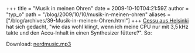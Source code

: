 +++
title = "Musik in meinen Ohren"
date = 2009-10-10T04:21:59Z
author = "typ_o"
path = "/blog/2009/10/10/musik-in-meinen-ohren"
aliases = ["/blog/archives/39-Musik-in-meinen-Ohren.html"]
+++
[Cessu aus
Helsinki](https://cessu.blogspot.com/2008/09/have-you-listened-to-your-program-today.html)
hat sich gedacht, "wie das wohl klingt, wenn ich meine CPU nur mit
3,5 kHz takte und den Accu-Inhalt in einen Synthesizer füttere?". So:

Download:
[nerdmusic.mp3](/media/nerdmusic.mp3 "nerdmusic.mp3")
